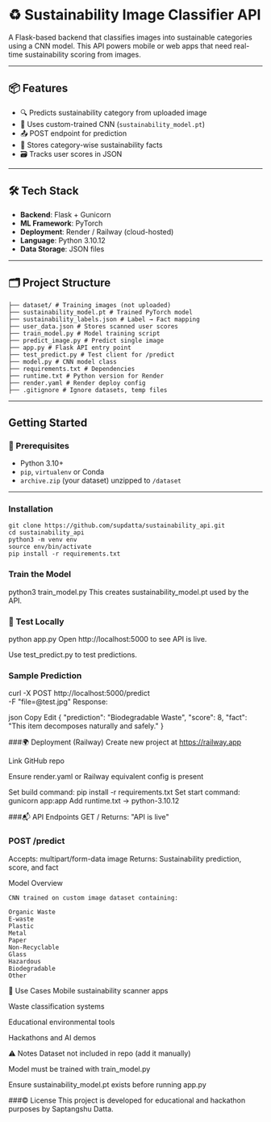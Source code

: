 # ♻️ Sustainability Image Classifier API

A Flask-based backend that classifies images into sustainable categories using a CNN model. This API powers mobile or web apps that need real-time sustainability scoring from images.

---

## 📦 Features

- 🔍 Predicts sustainability category from uploaded image
- 🧠 Uses custom-trained CNN (`sustainability_model.pt`)
- 📤 POST endpoint for prediction
- 🔐 Stores category-wise sustainability facts
- 🗃️ Tracks user scores in JSON

---

## 🛠️ Tech Stack

- **Backend**: Flask + Gunicorn
- **ML Framework**: PyTorch
- **Deployment**: Render / Railway (cloud-hosted)
- **Language**: Python 3.10.12
- **Data Storage**: JSON files

---

## 🗂️ Project Structure
```
├── dataset/ # Training images (not uploaded)
├── sustainability_model.pt # Trained PyTorch model
├── sustainability_labels.json # Label → Fact mapping
├── user_data.json # Stores scanned user scores
├── train_model.py # Model training script
├── predict_image.py # Predict single image
├── app.py # Flask API entry point
├── test_predict.py # Test client for /predict
├── model.py # CNN model class
├── requirements.txt # Dependencies
├── runtime.txt # Python version for Render
├── render.yaml # Render deploy config
├── .gitignore # Ignore datasets, temp files
```
---

##  Getting Started

### 🧾 Prerequisites

- Python 3.10+
- `pip`, `virtualenv` or Conda
- `archive.zip` (your dataset) unzipped to `/dataset`

---

###  Installation

```
git clone https://github.com/supdatta/sustainability_api.git
cd sustainability_api
python3 -m venv env
source env/bin/activate
pip install -r requirements.txt

```
### Train the Model
python3 train_model.py
This creates sustainability_model.pt used by the API.

### 🔬 Test Locally
python app.py
Open http://localhost:5000 to see API is live.


Use test_predict.py to test predictions.

### Sample Prediction
curl -X POST http://localhost:5000/predict \
-F "file=@test.jpg"
Response:

json
Copy
Edit
{
  "prediction": "Biodegradable Waste",
  "score": 8,
  "fact": "This item decomposes naturally and safely."
}

###🌍 Deployment (Railway)
Create new project at https://railway.app

Link GitHub repo

Ensure render.yaml or Railway equivalent config is present

Set build command:
pip install -r requirements.txt
Set start command:
gunicorn app:app
Add runtime.txt → python-3.10.12

###📬 API Endpoints
GET /
Returns: "API is live"


### POST /predict
Accepts: multipart/form-data image
Returns: Sustainability prediction, score, and fact

Model Overview
```
CNN trained on custom image dataset containing:

Organic Waste
E-waste
Plastic
Metal
Paper
Non-Recyclable
Glass
Hazardous
Biodegradable
Other
```

🎯 Use Cases
Mobile sustainability scanner apps

Waste classification systems

Educational environmental tools

Hackathons and AI demos


⚠️ Notes
Dataset not included in repo (add it manually)

Model must be trained with train_model.py

Ensure sustainability_model.pt exists before running app.py

###©️ License
This project is developed for educational and hackathon purposes by Saptangshu Datta.
